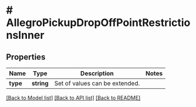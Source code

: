# # AllegroPickupDropOffPointRestrictionsInner

## Properties

Name | Type | Description | Notes
------------ | ------------- | ------------- | -------------
**type** | **string** | Set of values can be extended. |

[[Back to Model list]](../../README.md#models) [[Back to API list]](../../README.md#endpoints) [[Back to README]](../../README.md)
